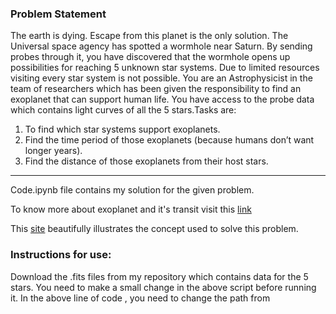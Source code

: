 ### Problem Statement

The earth is dying. Escape from this planet is the only solution. The Universal space
agency has spotted a wormhole near Saturn. By sending probes through it, you have
discovered that the wormhole opens up possibilities for reaching 5 unknown star systems. Due to limited resources visiting every star system is not possible. You are an Astrophysicist in the team of researchers which has been given the responsibility
to find an exoplanet that can support human life. You have access to the probe data which
contains light curves of all the 5 stars.Tasks are:
1. To find which star systems support exoplanets. 
2. Find the time period of those exoplanets (because humans don’t want longer
years). 
3. Find the distance of those exoplanets from their host stars.

----
Code.ipynb file contains my solution for the given problem.

To know more about exoplanet and it's transit visit this [link](https://docs.google.com/document/d/1yuy11cfP6FC4a8llFTEoOpWIL79jCH24e_oZ80vzVcU/edit?usp=sharing)

This [site](https://viewspace.org/interactives/unveiling_invisible_universe/detecting_other_worlds/transiting_exoplanet) beautifully illustrates the concept used to solve this problem.

### Instructions for use:
Download the .fits files from my repository which contains data for the 5 stars.
You need to make a small change in the above script before running it.
In the above line of code , you need to change the path from
